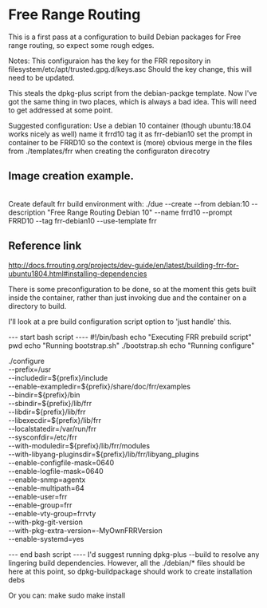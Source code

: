 # Free Range Routing

This is a first pass at a configuration to build Debian packages
for Free range routing, so expect some rough edges.

Notes:
This configuraion has the key for the FRR repository in 
  filesystem/etc/apt/trusted.gpg.d/keys.asc
  Should the key change, this will need to be updated.

This steals the dpkg-plus script from the debian-packge template.
Now I've got the same thing in two places, which is always a bad idea.
This will need to get addressed at some point.

Suggested configuration:
	Use a debian 10 container (though ubuntu:18.04 works nicely as well)
	name it frrd10
	tag it as frr-debian10
	set the prompt in container to be FRRD10 so the context is (more) obvious
	merge in the files from ./templates/frr when creating the configuraton direcotry

## Image creation example.
<br>
Create default frr build environment with: ./due --create --from debian:10 --description "Free Range Routing Debian 10" --name frrd10 --prompt FRRD10 --tag frr-debian10 --use-template frr

## Reference link
 http://docs.frrouting.org/projects/dev-guide/en/latest/building-frr-for-ubuntu1804.html#installing-dependencies

There is some preconfiguration to be done, so at the moment this gets built inside
the container, rather than just invoking due and the container on a directory to build.

I'll look at a pre build configuration script option to 'just handle' this.

--- start bash script ----
#!/bin/bash
echo "Executing FRR prebuild script"
pwd
echo "Running bootstrap.sh"
./bootstrap.sh
echo "Running configure"

./configure \
    --prefix=/usr \
    --includedir=\${prefix}/include \
    --enable-exampledir=\${prefix}/share/doc/frr/examples \
    --bindir=\${prefix}/bin \
    --sbindir=\${prefix}/lib/frr \
    --libdir=\${prefix}/lib/frr \
    --libexecdir=\${prefix}/lib/frr \
    --localstatedir=/var/run/frr \
    --sysconfdir=/etc/frr \
    --with-moduledir=\${prefix}/lib/frr/modules \
    --with-libyang-pluginsdir=\${prefix}/lib/frr/libyang_plugins \
    --enable-configfile-mask=0640 \
    --enable-logfile-mask=0640 \
    --enable-snmp=agentx \
    --enable-multipath=64 \
    --enable-user=frr \
    --enable-group=frr \
    --enable-vty-group=frrvty \
    --with-pkg-git-version \
    --with-pkg-extra-version=-MyOwnFRRVersion \
    --enable-systemd=yes

--- end bash script ----
 I'd suggest running dpkg-plus --build to resolve any lingering build dependencies.
 However, all the ./debian/* files should be here at this point, so dpkg-buildpackage 
 should work to create installation debs

 Or you can:
 make
 sudo make install
